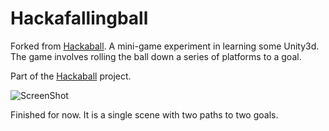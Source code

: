 # Hackafallingball

Forked from [Hackaball](https://github.com/bosshack/hackaball).  A mini-game experiment in learning some Unity3d.  The game involves rolling the ball down a series of platforms to a goal.

Part of the [Hackaball](https://github.com/bosshack/hackaball) project.

![ScreenShot](https://raw.github.com/ghouston/hackafallingball/screenshots/screenshots/hackafallingball_09_17_2014.png)

Finished for now.  It is a single scene with two paths to two goals.
